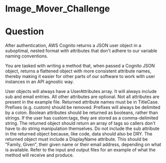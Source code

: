 # Image_Mover_Challenge

# Question

After authentication, AWS Cognito returns a JSON user object in a suboptimal, nested format with attributes that don't adhere to our variable naming conventions.

You are tasked with writing a method that, when passed a Cognito JSON object, returns a flattened object with more consistent attribute names, thereby making it easier for other parts of our software to work with user instances in an API agnostic way.

User objects will always have a UserAttributes array. It will always include sub and email entries. All other attributes are optional. Not all attributes are present in the example file.
Returned attribute names must be in TitleCase.
Prefixes (e.g. custom) should be removed. Prefixes will always be delimited by a colon.
Boolean attributes should be returned as booleans, rather than strings.
If the user has custom:tags, they are stored as a comma-delimited string. The returned object should return an array of tags so callers don't have to do string manipulation themselves.
Do not include the sub attribute in the returned object because, like code, data should also be DRY.
The returned object must include a DisplayName attribute. This should be "Family, Given", their given name or their email address, depending on what is available.
Refer to the input and output files for an example of what the method will receive and produce.

